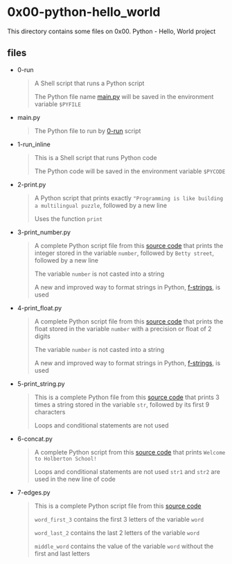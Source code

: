 # 0x00-python-hello_world

This directory contains some files on 0x00. Python - Hello, World project

## files

* 0-run

    > A Shell script that runs a Python script
    >
    > The Python file name [main.py](https://github.com/AlainPascal/alx-higher_level_programming/blob/main/0x00-python-hello_world/main.py) will be saved in the environment variable `$PYFILE`

* main.py

    > The Python file to run by [0-run](https://github.com/AlainPascal/alx-higher_level_programming/blob/main/0x00-python-hello_world/0-run) script

* 1-run_inline

    > This is a Shell script that runs Python code
    >
    > The Python code will be saved in the environment variable `$PYCODE`

* 2-print.py

    > A Python script that prints exactly `"Programming is like building a multilingual puzzle`, followed by a new line
    >
    > Uses the function `print`

* 3-print_number.py

    > A complete Python script file from this [source code](https://github.com/holbertonschool/0x00.py/blob/master/3-print_number.py) that prints the integer stored in the variable `number`, followed by `Betty street`, followed by a new line
    >
    > The variable `number` is not casted into a string
    >
    > A new and improved way to format strings in Python, [f-strings](https://realpython.com/python-f-strings/), is used

* 4-print_float.py

    > A complete Python script file from this [source code](https://github.com/holbertonschool/0x00.py/blob/master/4-print_float.py) that prints the float stored in the variable `number` with a precision or float of 2 digits
    >
    > The variable `number` is not casted into a string
    >
    > A new and improved way to format strings in Python, [f-strings](https://realpython.com/python-f-strings/), is used

* 5-print_string.py

    > This is a complete Python file from this [source code](https://github.com/holbertonschool/0x00.py/blob/master/5-print_string.py) that prints 3 times a string stored in the variable `str`, followed by its first 9 characters
    >
    > Loops and conditional statements are not used

* 6-concat.py

    > A complete Python script from this [source code](https://github.com/holbertonschool/0x00.py/blob/master/6-concat.py) that prints `Welcome to Holberton School!`
    >
    > Loops and conditional statements are not used
    > `str1` and `str2` are used in the new line of code

* 7-edges.py

    > This is a complete Python script file from this [source code](https://github.com/holbertonschool/0x00.py/blob/master/7-edges.py)
    > 
    > `word_first_3` contains the first 3 letters of the variable `word`
    >
    > `word_last_2` contains the last 2 letters of the variable `word`
    >
    > `middle_word` contains the value of the variable `word` without the first and last letters
    
